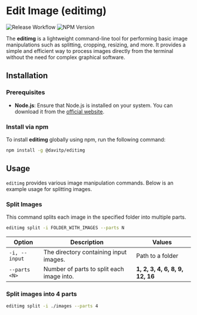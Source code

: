 # Edit Image (editimg)

![Release Workflow](https://github.com/davitp/editimg/actions/workflows/release.yml/badge.svg) ![NPM Version](https://img.shields.io/npm/v/%40davitp%2Feditimg)

The **editimg** is a lightweight command-line tool for performing basic image manipulations such as splitting, cropping, resizing, and more. It provides a simple and efficient way to process images directly from the terminal without the need for complex graphical software.

## Installation

### Prerequisites

- **Node.js**: Ensure that Node.js is installed on your system. You can download it from the [official website](https://nodejs.org/).

### Install via npm

To install **editimg** globally using npm, run the following command:

```bash
npm install -g @davitp/editimg
```

## Usage  

`editimg` provides various image manipulation commands. Below is an example usage for splitting images.  

### Split Images  
This command splits each image in the specified folder into multiple parts.  

```bash
editimg split -i FOLDER_WITH_IMAGES --parts N
```

| Option          | Description                              | Values                              |
|----------------|--------------------------------------|-------------------------------------|
| `-i, --input`  | The directory containing input images. | Path to a folder                   |
| `--parts <N>`  | Number of parts to split each image into. | **1, 2, 3, 4, 6, 8, 9, 12, 16**    |

### Split images into 4 parts  
```bash
editimg split -i ./images --parts 4
```